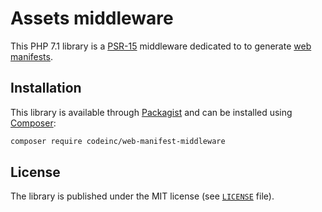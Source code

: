 # Assets middleware 

This PHP 7.1 library is a [PSR-15](https://www.php-fig.org/psr/psr-15/) middleware dedicated to  to generate [web manifests](https://developer.mozilla.org/docs/Web/Manifest).

## Installation

This library is available through [Packagist](https://packagist.org/packages/codeinc/web-manifest-middleware) and can be installed using [Composer](https://getcomposer.org/): 

```bash
composer require codeinc/web-manifest-middleware
```


## License

The library is published under the MIT license (see [`LICENSE`](LICENSE) file).